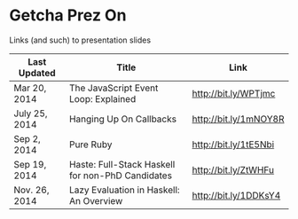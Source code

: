 Getcha Prez On
==============

Links (and such) to presentation slides

| Last Updated | Title | Link |
| ------------- |-------------------------|-----------------------|
| Mar 20, 2014 | The JavaScript Event Loop: Explained | http://bit.ly/WPTjmc |
| July 25, 2014 | Hanging Up On Callbacks | http://bit.ly/1mNOY8R |
| Sep 2, 2014   | Pure Ruby | http://bit.ly/1tE5Nbi |
| Sep 19, 2014  | Haste: Full-Stack Haskell for non-PhD Candidates | http://bit.ly/ZtWHFu |
| Nov. 26, 2014 | Lazy Evaluation in Haskell: An Overview | http://bit.ly/1DDKsY4 |
